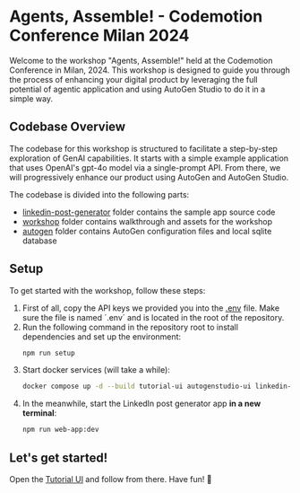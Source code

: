 # Agents, Assemble! - Codemotion Conference Milan 2024

Welcome to the workshop "Agents, Assemble!" held at the Codemotion Conference in Milan, 2024. This workshop is designed
to guide you through the process of enhancing your digital product by leveraging the full potential of agentic
application and using AutoGen Studio to do it in a simple way.

## Codebase Overview

The codebase for this workshop is structured to facilitate a step-by-step exploration of GenAI capabilities. It starts
with a simple example application that uses OpenAI's gpt-4o model via a single-prompt API. From there, we will
progressively enhance our product using AutoGen and AutoGen Studio.

The codebase is divided into the following parts:
- [linkedin-post-generator](./linkedin-post-generator) folder contains the sample app source code
- [workshop](./workshop) folder contains walkthrough and assets for the workshop
- [autogen](./autogen) folder contains AutoGen configuration files and local sqlite database

## Setup

To get started with the workshop, follow these steps:

1. First of all, copy the API keys we provided you into the [.env](.env) file. Make sure the file is named ´.env´ and is
   located in the root of the repository.
2. Run the following command in the repository root to install dependencies and set up the environment:
    ```bash
    npm run setup
    ```
3. Start docker services (will take a while):
    ```bash
    docker compose up -d --build tutorial-ui autogenstudio-ui linkedin-app
    ```
4. In the meanwhile, start the LinkedIn post generator app **in a new terminal**:
   ```bash
   npm run web-app:dev
   ```

## Let's get started!
Open the [Tutorial UI](http://localhost:9090) and follow from there. Have fun! 🚀